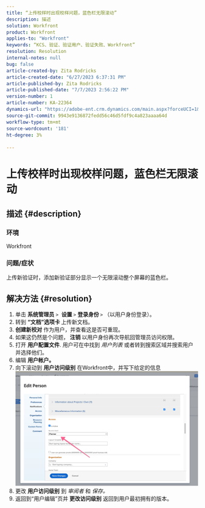 ```yaml
---
title: “上传校样时出现校样问题，蓝色栏无限滚动”
description: 描述
solution: Workfront
product: Workfront
applies-to: "Workfront"
keywords: “KCS、验证、验证用户、验证失败、Workfront”
resolution: Resolution
internal-notes: null
bug: false
article-created-by: Zita Rodricks
article-created-date: "6/27/2023 6:37:31 PM"
article-published-by: Zita Rodricks
article-published-date: "7/7/2023 2:56:22 PM"
version-number: 1
article-number: KA-22364
dynamics-url: "https://adobe-ent.crm.dynamics.com/main.aspx?forceUCI=1&pagetype=entityrecord&etn=knowledgearticle&id=7033e4a7-1915-ee11-8f6e-6045bd0061cb"
source-git-commit: 9943e9136872fedd56c46d5fdf9c4a823aaaa64d
workflow-type: tm+mt
source-wordcount: '181'
ht-degree: 3%

---
```


# 上传校样时出现校样问题，蓝色栏无限滚动

## 描述 {#description}


### 环境

Workfront

### 问题/症状

上传新验证时，添加新验证部分显示一个无限滚动整个屏幕的蓝色栏。


## 解决方法 {#resolution}


1. 单击 <b>系统管理员</b> `>`  <b>设置 </b>`>` <b>登录身份 </b>`>`  （以用户身份登录）。
2. 转到 <b>“文档”选项卡 </b>上传新文档。
3. <b>创建新校对</b> 作为用户，并查看这是否可重现。
4. 如果这仍然是个问题，<b> 注销 </b>以用户身份再次导航回管理员访问权限。
5. 打开 <b>用户配置文件</b>. 用户可在中找到 *用户列表* 或者转到搜索区域并搜索用户并选择他们。
6. 编辑 <b>用户帐户。</b>
7. 向下滚动到 <b>用户访问级别</b> 在Workfront中，并写下给定的信息 <b>![](assets/793b8303-2615-ee11-8f6e-6045bd0061cb.png)</b>
8. 更改 <b>用户访问级别</b> 到 *审阅者* 和 *保存。*
9. 返回到“用户编辑”页并 <b>更改访问级别</b> 返回到用户最初拥有的版本。

